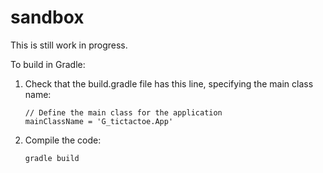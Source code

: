 # sandbox

This is still work in progress.

To build in Gradle:  

1. Check that the build.gradle file has this line, specifying the main class name:

   ```
   // Define the main class for the application
   mainClassName = 'G_tictactoe.App'
   ```

2. Compile the code:

   ```
   gradle build
   ```


